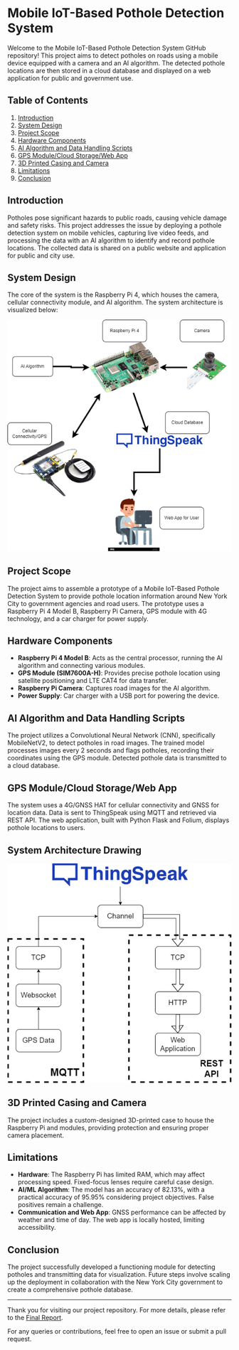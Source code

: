 # Mobile IoT-Based Pothole Detection System

Welcome to the Mobile IoT-Based Pothole Detection System GitHub repository! This project aims to detect potholes on roads using a mobile device equipped with a camera and an AI algorithm. The detected pothole locations are then stored in a cloud database and displayed on a web application for public and government use.

## Table of Contents

1. [Introduction](#introduction)
2. [System Design](#system-design)
3. [Project Scope](#project-scope)
4. [Hardware Components](#hardware-components)
5. [AI Algorithm and Data Handling Scripts](#ai-algorithm-and-data-handling-scripts)
6. [GPS Module/Cloud Storage/Web App](#gps-module-cloud-storage-web-app)
7. [3D Printed Casing and Camera](#3d-printed-casing-and-camera)
8. [Limitations](#limitations)
9. [Conclusion](#conclusion)

## Introduction

Potholes pose significant hazards to public roads, causing vehicle damage and safety risks. This project addresses the issue by deploying a pothole detection system on mobile vehicles, capturing live video feeds, and processing the data with an AI algorithm to identify and record pothole locations. The collected data is shared on a public website and application for public and city use.

## System Design

The core of the system is the Raspberry Pi 4, which houses the camera, cellular connectivity module, and AI algorithm. The system architecture is visualized below:

![System Architecture](SystemDesign.drawio.png)

## Project Scope

The project aims to assemble a prototype of a Mobile IoT-Based Pothole Detection System to provide pothole location information around New York City to government agencies and road users. The prototype uses a Raspberry Pi 4 Model B, Raspberry Pi Camera, GPS module with 4G technology, and a car charger for power supply.

## Hardware Components

- **Raspberry Pi 4 Model B**: Acts as the central processor, running the AI algorithm and connecting various modules.
- **GPS Module (SIM7600A-H)**: Provides precise pothole location using satellite positioning and LTE CAT4 for data transfer.
- **Raspberry Pi Camera**: Captures road images for the AI algorithm.
- **Power Supply**: Car charger with a USB port for powering the device.

## AI Algorithm and Data Handling Scripts

The project utilizes a Convolutional Neural Network (CNN), specifically MobileNetV2, to detect potholes in road images. The trained model processes images every 2 seconds and flags potholes, recording their coordinates using the GPS module. Detected pothole data is transmitted to a cloud database.

## GPS Module/Cloud Storage/Web App

The system uses a 4G/GNSS HAT for cellular connectivity and GNSS for location data. Data is sent to ThingSpeak using MQTT and retrieved via REST API. The web application, built with Python Flask and Folium, displays pothole locations to users.

## System Architecture Drawing

![System Architecture Drawing](communication.drawio.png)

## 3D Printed Casing and Camera

The project includes a custom-designed 3D-printed case to house the Raspberry Pi and modules, providing protection and ensuring proper camera placement.

## Limitations

- **Hardware**: The Raspberry Pi has limited RAM, which may affect processing speed. Fixed-focus lenses require careful case design.
- **AI/ML Algorithm**: The model has an accuracy of 82.13%, with a practical accuracy of 95.95% considering project objectives. False positives remain a challenge.
- **Communication and Web App**: GNSS performance can be affected by weather and time of day. The web app is locally hosted, limiting accessibility.

## Conclusion

The project successfully developed a functioning module for detecting potholes and transmitting data for visualization. Future steps involve scaling up the deployment in collaboration with the New York City government to create a comprehensive pothole database.

---

Thank you for visiting our project repository. For more details, please refer to the [Final Report](attachment-url-here).

For any queries or contributions, feel free to open an issue or submit a pull request.
